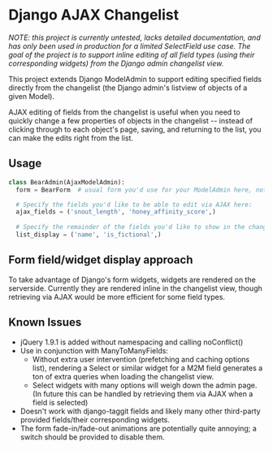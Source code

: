 Django AJAX Changelist
===============================

*NOTE: this project is currently untested, lacks detailed documentation, and has only been used in production for a limited SelectField use case.  The goal of the project is to support inline editing of all field types (using their corresponding widgets) from the Django admin changelist view.*

This project extends Django ModelAdmin to support editing specified fields directly from the changelist (the Django admin's listview of objects of a given Model).

AJAX editing of fields from the changelist is useful when you need to quickly change a few properties of objects in the changelist -- instead of clicking through to each object's page, saving, and returning to the list, you can make the edits right from the list.

Usage
---------

```python
class BearAdmin(AjaxModelAdmin):
  form = BearForm  # usual form you'd use for your ModelAdmin here, nothing special needed

  # Specify the fields you'd like to be able to edit via AJAX here:
  ajax_fields = ('snout_length', 'honey_affinity_score',)
  
  # Specify the remainder of the fields you'd like to show in the changelist view:
  list_display = ('name', 'is_fictional',)
```

Form field/widget display approach
--------------------------------------

To take advantage of Django's form widgets, widgets are rendered on the serverside.  Currently they are rendered inline in the changelist view, though retrieving via AJAX would be more efficient for some field types.

Known Issues
-----------------

* jQuery 1.9.1 is added without namespacing and calling noConflict()
* Use in conjunction with ManyToManyFields:
    * Without extra user intervention (prefetching and caching options list), rendering a Select or similar widget for a M2M field generates a ton of extra queries when loading the changelist view.
    * Select widgets with many options will weigh down the admin page. (In future this can be handled by retrieving them via AJAX when a field is selected)
* Doesn't work with django-taggit fields and likely many other third-party provided fields/their corresponding widgets.
* The form fade-in/fade-out animations are potentially quite annoying; a switch should be provided to disable them.
